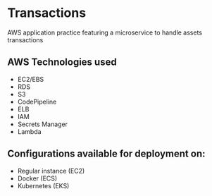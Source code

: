 # Transactions

AWS application practice featuring a microservice to handle assets transactions


## AWS Technologies used

* EC2/EBS
* RDS
* S3
* CodePipeline
* ELB
* IAM
* Secrets Manager
* Lambda


## Configurations available for deployment on:

* Regular instance (EC2)
* Docker (ECS)
* Kubernetes (EKS)
